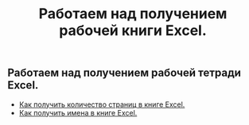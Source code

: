 ﻿---
title: Работаем над получением рабочей книги Excel.
second_title: Aspose.Cells Cloud Documen
linktitle: Ге
type: docs
url: /ru/workbook/get/
keywords: Working with getting on an Excel workbook
description: Aspose.Cells Cloud REST API поддерживает работу с книгой Excel. SDK поддерживает различные языки разработки. К ним относятся Android, C#, Go, Java, NodeJS, Perl, PHP, Python, Ruby и Swift.
weight: 100
---
## Работаем над получением рабочей тетради Excel.

- [Как получить количество страниц в книге Excel.](/cells/ru/workbook/get/page-count/)
- [Как получить имена в книге Excel.](/cells/ru/workbook/get/names/)

